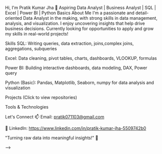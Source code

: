 Hi, I'm Pratik Kumar Jha 👋
Aspiring Data Analyst | Business Analyst | SQL | Excel | Power BI | Python Basics
About Me
I'm a passionate and detail-oriented Data Analyst in the making, with strong skills in data management, analysis, and visualization. I enjoy uncovering insights that help drive business decisions. Currently looking for opportunities to apply and grow my skills in real-world projects!

Skills
SQL: Writing queries, data extraction, joins,complex joins, aggregations, subqueries

Excel: Data cleaning, pivot tables, charts, dashboards, VLOOKUP, formulas

Power BI: Building interactive dashboards, data modeling, DAX, Power query

Python (Basic): Pandas, Matplotlib, Seaborn, numpy for data analysis and visualization

Projects
(Click to view repositories)


Tools & Technologies

Let's Connect
📫 Email: pratik071103@gmail.com

💼 LinkedIn: https://www.linkedin.com/in/pratik-kumar-jha-5509742b0

"Turning raw data into meaningful insights!" 🌟


-->
